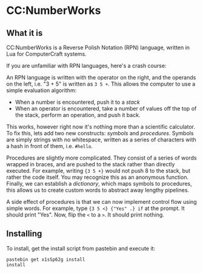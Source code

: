 # CC:NumberWorks

## What it is

CC:NumberWorks is a Reverse Polish Notation (RPN) language, written in Lua for ComputerCraft systems.

If you are unfamiliar with RPN languages, here's a crash course:

An RPN language is written with the operator on the right, and the operands on the left, i.e. "3 + 5" is written as `3 5 +`. This allows the computer to use a simple evaluation algorithm:

- When a number is encountered, push it to a _stack_
- When an operator is encountered, take a number of values off the top of the stack, perform an operation, and push it back.

This works, however right now it's nothing more than a scientific calculator. To fix this, lets add two new constructs: _symbols_ and _procedures_. Symbols are simply strings with no whitespace, written as a series of characters with a hash in front of them, i.e. `#hello`. 

Procedures are slightly more complicated. They consist of a series of words wrapped in braces, and are pushed to the stack rather than directly executed. For example, writing `{3 5 +}` would not push 8 to the stack, but rather the code itself. You may recognize this as an anonymous function. Finally, we can establish a _dictionary_, which maps symbols to procedures, this allows us to create custom words to abstract away lengthy pipelines.

A side effect of procedures is that we can now implement control flow using simple words. For example, type `{3 5 <} {"Yes" .} if` at the prompt. It should print "Yes". Now, flip the `<` to a `>`. It should print nothing.

## Installing

To install, get the install script from pastebin and execute it:

```shell
pastebin get x1sSp62g install
install
```
